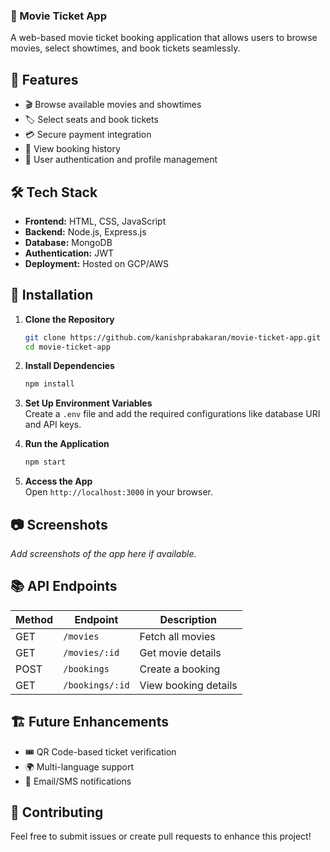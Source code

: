 ### 🎩 Movie Ticket App

A web-based movie ticket booking application that allows users to browse movies, select showtimes, and book tickets seamlessly.

## 🚀 Features
- 🎬 Browse available movies and showtimes  
- 🏷️ Select seats and book tickets  
- 💳 Secure payment integration  
- 🐜 View booking history  
- 👥 User authentication and profile management  

## 🛠️ Tech Stack
- **Frontend:** HTML, CSS, JavaScript  
- **Backend:** Node.js, Express.js  
- **Database:** MongoDB  
- **Authentication:** JWT  
- **Deployment:** Hosted on GCP/AWS  

## 📌 Installation
1. **Clone the Repository**  
   ```sh
   git clone https://github.com/kanishprabakaran/movie-ticket-app.git
   cd movie-ticket-app
   ```

2. **Install Dependencies**  
   ```sh
   npm install
   ```

3. **Set Up Environment Variables**  
   Create a `.env` file and add the required configurations like database URI and API keys.

4. **Run the Application**  
   ```sh
   npm start
   ```

5. **Access the App**  
   Open `http://localhost:3000` in your browser.

## 📷 Screenshots
_Add screenshots of the app here if available._

## 📚 API Endpoints
| Method | Endpoint          | Description              |
|--------|------------------|--------------------------|
| GET    | `/movies`        | Fetch all movies         |
| GET    | `/movies/:id`    | Get movie details        |
| POST   | `/bookings`      | Create a booking         |
| GET    | `/bookings/:id`  | View booking details     |

## 🏗️ Future Enhancements
- 🎟️ QR Code-based ticket verification  
- 🌍 Multi-language support  
- 🔔 Email/SMS notifications  

## 🤝 Contributing
Feel free to submit issues or create pull requests to enhance this project!


